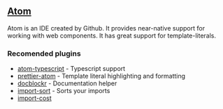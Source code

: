## [Atom](https://atom.io/)

Atom is an IDE created by Github. It provides near-native support for working with web components. It has great support for template-literals.

### Recomended plugins
 - [atom-typescript](https://atom.io/packages/atom-typescript) - Typescript support
 - [prettier-atom](https://atom.io/packages/prettier-atom) - Template literal highlighting and formatting
 - [docblockr](https://atom.io/packages/docblockr) - Documentation helper
 - [import-sort](https://atom.io/packages/atom-import-sort) - Sorts your imports
 - [import-cost](https://atom.io/packages/atom-import-cost)
